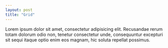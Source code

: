 ```yaml
---
layout: post
title: "Grid"
---
```

Lorem ipsum dolor sit amet, consectetur adipisicing elit. Recusandae rerum totam dolorum odio non, tenetur consectetur unde, consequuntur excepturi sit sequi itaque optio enim eos magnam, hic soluta repellat possimus.
